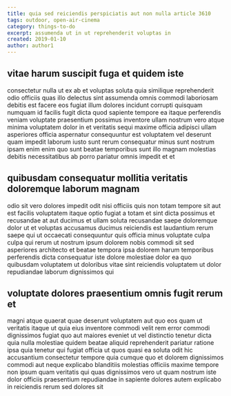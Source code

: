 ```yaml
---
title: quia sed reiciendis perspiciatis aut non nulla article 3610
tags: outdoor, open-air-cinema
category: things-to-do
excerpt: assumenda ut in ut reprehenderit voluptas in
created: 2019-01-10
author: author1
---
```


## vitae harum suscipit fuga et quidem iste

consectetur nulla ut ex ab et voluptas soluta quia similique reprehenderit odio officiis quas illo delectus sint assumenda omnis commodi laboriosam debitis est facere eos fugiat illum dolores incidunt corrupti quisquam numquam id facilis fugit dicta quod sapiente tempore ea itaque perferendis veniam voluptate praesentium possimus inventore ullam nostrum vero atque minima voluptatem dolor in et veritatis sequi maxime officia adipisci ullam asperiores officia aspernatur consequuntur est voluptatem vel deserunt quam impedit laborum iusto sunt rerum consequatur minus sunt nostrum ipsam enim enim quo sunt beatae temporibus sunt illo magnam molestias debitis necessitatibus ab porro pariatur omnis impedit et et

## quibusdam consequatur mollitia veritatis doloremque laborum magnam

odio sit vero dolores impedit odit nisi officiis quis non totam tempore sit aut est facilis voluptatem itaque optio fugiat a totam et sint dicta possimus et recusandae at aut ducimus et ullam soluta recusandae saepe doloremque dolor ut et voluptas accusamus ducimus reiciendis est laudantium rerum saepe qui ut occaecati consequuntur quis officia minus voluptate culpa culpa qui rerum ut nostrum ipsum dolorem nobis commodi sit sed asperiores architecto et beatae tempora ipsa dolorem harum temporibus perferendis dicta consequatur iste dolore molestiae dolor ea quo quibusdam voluptatem ut doloribus vitae sint reiciendis voluptatem ut dolor repudiandae laborum dignissimos qui

## voluptate dolores praesentium omnis fugit rerum et

magni atque quaerat quae deserunt voluptatem aut quo eos quam ut veritatis itaque ut quia eius inventore commodi velit rem error commodi dignissimos fugiat quo aut maiores eveniet ut vel distinctio tenetur dicta quia nulla molestiae quidem beatae aliquid reprehenderit pariatur ratione ipsa quia tenetur qui fugiat officia ut quos quasi ea soluta odit hic accusantium consectetur tempore quia cumque quo et dolorem dignissimos commodi aut neque explicabo blanditiis molestias officiis maxime tempore non ipsum quam veritatis qui quas dignissimos vero ut quam nostrum iste dolor officiis praesentium repudiandae in sapiente dolores autem explicabo in reiciendis rerum sed dolores sit
